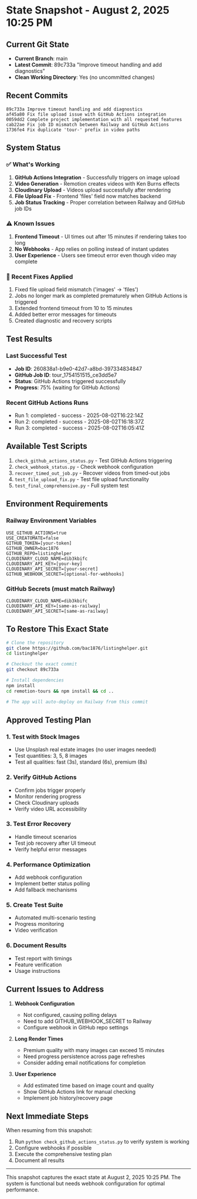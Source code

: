 # State Snapshot - August 2, 2025 10:25 PM

## Current Git State
- **Current Branch**: main
- **Latest Commit**: 89c733a "Improve timeout handling and add diagnostics"
- **Clean Working Directory**: Yes (no uncommitted changes)

## Recent Commits
```
89c733a Improve timeout handling and add diagnostics
af45a80 Fix file upload issue with GitHub Actions integration
0059dd2 Complete project implementation with all requested features
cab22ae Fix job ID mismatch between Railway and GitHub Actions
1736fe4 Fix duplicate 'tour-' prefix in video paths
```

## System Status

### ✅ What's Working
1. **GitHub Actions Integration** - Successfully triggers on image upload
2. **Video Generation** - Remotion creates videos with Ken Burns effects
3. **Cloudinary Upload** - Videos upload successfully after rendering
4. **File Upload Fix** - Frontend 'files' field now matches backend
5. **Job Status Tracking** - Proper correlation between Railway and GitHub job IDs

### ⚠️ Known Issues
1. **Frontend Timeout** - UI times out after 15 minutes if rendering takes too long
2. **No Webhooks** - App relies on polling instead of instant updates
3. **User Experience** - Users see timeout error even though video may complete

### 🔧 Recent Fixes Applied
1. Fixed file upload field mismatch ('images' → 'files')
2. Jobs no longer mark as completed prematurely when GitHub Actions is triggered
3. Extended frontend timeout from 10 to 15 minutes
4. Added better error messages for timeouts
5. Created diagnostic and recovery scripts

## Test Results

### Last Successful Test
- **Job ID**: 260838a1-b9e0-42d7-a8bd-397334834847
- **GitHub Job ID**: tour_1754151515_ce3dd5e7
- **Status**: GitHub Actions triggered successfully
- **Progress**: 75% (waiting for GitHub Actions)

### Recent GitHub Actions Runs
- Run 1: completed - success - 2025-08-02T16:22:14Z
- Run 2: completed - success - 2025-08-02T16:18:37Z
- Run 3: completed - success - 2025-08-02T16:05:41Z

## Available Test Scripts
1. `check_github_actions_status.py` - Test GitHub Actions triggering
2. `check_webhook_status.py` - Check webhook configuration
3. `recover_timed_out_job.py` - Recover videos from timed-out jobs
4. `test_file_upload_fix.py` - Test file upload functionality
5. `test_final_comprehensive.py` - Full system test

## Environment Requirements

### Railway Environment Variables
```
USE_GITHUB_ACTIONS=true
USE_CREATOMATE=false
GITHUB_TOKEN=[your-token]
GITHUB_OWNER=bac1876
GITHUB_REPO=listinghelper
CLOUDINARY_CLOUD_NAME=dib3kbifc
CLOUDINARY_API_KEY=[your-key]
CLOUDINARY_API_SECRET=[your-secret]
GITHUB_WEBHOOK_SECRET=[optional-for-webhooks]
```

### GitHub Secrets (must match Railway)
```
CLOUDINARY_CLOUD_NAME=dib3kbifc
CLOUDINARY_API_KEY=[same-as-railway]
CLOUDINARY_API_SECRET=[same-as-railway]
```

## To Restore This Exact State

```bash
# Clone the repository
git clone https://github.com/bac1876/listinghelper.git
cd listinghelper

# Checkout the exact commit
git checkout 89c733a

# Install dependencies
npm install
cd remotion-tours && npm install && cd ..

# The app will auto-deploy on Railway from this commit
```

## Approved Testing Plan

### 1. Test with Stock Images
- Use Unsplash real estate images (no user images needed)
- Test quantities: 3, 5, 8 images
- Test all qualities: fast (3s), standard (6s), premium (8s)

### 2. Verify GitHub Actions
- Confirm jobs trigger properly
- Monitor rendering progress
- Check Cloudinary uploads
- Verify video URL accessibility

### 3. Test Error Recovery
- Handle timeout scenarios
- Test job recovery after UI timeout
- Verify helpful error messages

### 4. Performance Optimization
- Add webhook configuration
- Implement better status polling
- Add fallback mechanisms

### 5. Create Test Suite
- Automated multi-scenario testing
- Progress monitoring
- Video verification

### 6. Document Results
- Test report with timings
- Feature verification
- Usage instructions

## Current Issues to Address

1. **Webhook Configuration**
   - Not configured, causing polling delays
   - Need to add GITHUB_WEBHOOK_SECRET to Railway
   - Configure webhook in GitHub repo settings

2. **Long Render Times**
   - Premium quality with many images can exceed 15 minutes
   - Need progress persistence across page refreshes
   - Consider adding email notifications for completion

3. **User Experience**
   - Add estimated time based on image count and quality
   - Show GitHub Actions link for manual checking
   - Implement job history/recovery page

## Next Immediate Steps

When resuming from this snapshot:
1. Run `python check_github_actions_status.py` to verify system is working
2. Configure webhooks if possible
3. Execute the comprehensive testing plan
4. Document all results

---
This snapshot captures the exact state at August 2, 2025 10:25 PM. 
The system is functional but needs webhook configuration for optimal performance.